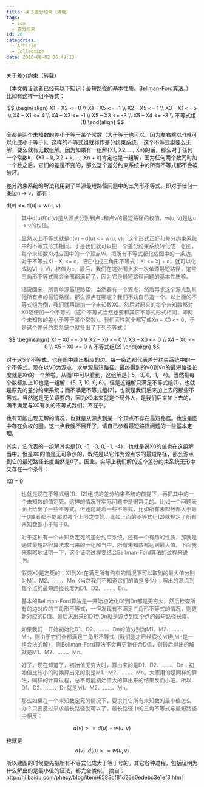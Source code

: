 ```yaml
---
title: 关于差分约束（转载）
tags:
  - acm
  - 查分约束
id: 20
categories:
  - Article
  - Collection
date: 2010-08-02 06:49:13
---
```


关于差分约束（转载）

（本文假设读者已经有以下知识：最短路径的基本性质、Bellman-Ford算法。）
比如有这样一组不等式：

$$
\begin{align}
X1 – X2 <= 0 \\
X1 – X5 <= -1 \\
X2 – X5 <= 1 \\
X3 – X1 <= 5 \\
X4 – X1 <= 4 \\
X4 – X3 <= -1 \\
X5 – X3 <= -3 \\
X5 – X4 <= -3 \\
不等式组(1)
\end{align}
$$

全都是两个未知数的差小于等于某个常数（大于等于也可以，因为左右乘以-1就可以化成小于等于）。这样的不等式组就称作差分约束系统。
这个不等式组要么无解，要么就有无数组解。因为如果有一组解{X1, X2, …, Xn}的话，那么对于任何一个常数k，{X1 + k, X2 + k, …, Xn + k}肯定也是一组解，因为任何两个数同时加一个数之后，它们的差是不变的，那么这个差分约束系统中的所有不等式都不会被破坏。

差分约束系统的解法利用到了单源最短路径问题中的三角形不等式。即对于任何一条边u -> v，都有：

d(v) <= d(u) + w(u, v)

> 其中d(u)和d(v)是从源点分别到点u和点v的最短路径的权值，w(u, v)是边u -> v的权值。
> 
> 显然以上不等式就是d(v) – d(u) <= w(u, v)。这个形式正好和差分约束系统中的不等式形式相同。于是我们就可以把一个差分约束系统转化成一张图，每个未知数Xi对应图中的一个顶点Vi，把所有不等式都化成图中的一条边。对于不等式Xi – Xj <= c，把它化成三角形不等式：Xi <= Xj + c，就可以化成边Vj -> Vi，权值为c。最后，我们在这张图上求一次单源最短路径，这些三角形不等式就会全部都满足了，因为它是最短路径问题的基本性质嘛。
> 
> 话说回来，所谓单源最短路径，当然要有一个源点，然后再求这个源点到其他所有点的最短路径。那么源点在哪呢？我们不妨自已造一个。以上面的不等式组为例，我们就再新加一个未知数X0。然后对原来的每个未知数都对X0随便加一个不等式（这个不等式当然也要和其它不等式形式相同，即两个未知数的差小于等于某个常数）。我们索性就全都写成Xn – X0 <= 0，于是这个差分约束系统中就多出了下列不等式：

$$
\begin{align}
X1 – X0 <= 0 \\
X2 – X0 <= 0 \\
X3 – X0 <= 0 \\
X4 – X0 <= 0 \\
X5 – X0 <= 0 \\
不等式组(2)
\end{align}
$$

对于这5个不等式，也在图中建出相应的边。每一条边都代表差分约束系统中的一个不等式。现在以V0为源点，求单源最短路径。最终得到的V0到Vn的最短路径长度就是Xn的一个解啦。从图1中可以看到，这组解是{-5, -3, 0, -1, -4}。当然把每个数都加上10也是一组解：{5, 7, 10, 9, 6}。但是这组解只满足不等式组(1)，也就是原先的差分约束系统；而不满足不等式组(2)，也就是我们后来加上去的那些不等式。当然这是无关紧要的，因为X0本来就是个局外人，是我们后来加上去的，满不满足与X0有关的不等式我们并不在乎。

也有可能出现无解的情况，也就是从源点到某一个顶点不存在最短路径。也说是图中存在负权的圈。这一点我就不展开了，请自已参看最短路径问题的一些基本定理。

其实，它代表的一组解其实是{0, -5, -3, 0, -1, -4}，也就是说X0的值也在这组解当中。但是X0的值是无可争议的，既然是以它作为源点求的最短路径，那么源点到它的最短路径长度当然是0了。因此，实际上我们解的这个差分约束系统无形中又存在一个条件：

X0 = 0
> 也就是说在不等式组(1)、(2)组成的差分约束系统的前提下，再把其中的一个未知数的值定死。这样的情况在实际问题中是很常见的。比如一个问题表面上给出了一些不等式，但还隐藏着一些不等式，比如所有未知数都大于等于0或者都不能超过某个上限之类的。比如上面的不等式组(2)就规定了所有未知数都小于等于0。
> 
> 对于这种有一个未知数定死的差分约束系统，还有一个有趣的性质，那就是通过最短路径算法求出来的一组解当中，所有未知数都达到最大值。下面我来粗略地证明一下，这个证明过程要结合Bellman-Ford算法的过程来说明。
>
> 假设X0是定死的；X1到Xn在满足所有约束的情况下可以取到的最大值分别为M1、M2、……、Mn（当然我们不知道它们的值是多少）；解出的源点到每个点的最短路径长度为D1、D2、……、Dn。
>
> 基本的Bellman-Ford算法是一开始初始化D1到Dn都是无穷大。然后检查所有的边对应的三角形不等式，一但发现有不满足三角形不等式的情况，则更新对应的D值。最后求出来的D1到Dn就是源点到每个点的最短路径长度。
>
> 如果我们一开始初始化D1、D2、……、Dn的值分别为M1、M2、……、Mn，则由于它们全都满足三角形不等式（我们刚才已经假设M1到Mn是一组合法的解），则Bellman-Ford算法不会再更新任合D值，则最后得出的解就是M1、M2、……、Mn。
>
> 好了，现在知道了，初始值无穷大时，算出来的是D1、D2、……、Dn；初始值比较小的时候算出来的则是M1、M2、……、Mn。大家用的是同样的算法，同样的计算过程，总不可能初始值大的算出来的结果反而小吧。所以D1、D2、……、Dn就是M1、M2、……、Mn。
>
> 那么如果在一个未知数定死的情况下，要求其它所有未知数的最小值怎么办？只要反过来求最长路径就可以了。最长路径中的三角不等式与最短路径中相反：

$$ d(v) >= d(u) + w(u, v) $$

也就是 $$ d(v) – d(u) >= w(u, v) $$

所以建图的时候要先把所有不等式化成大于等于号的。其它各种过程，包括证明为什么解出的是最小值的证法，都完全类似。
摘自：http://hi.baidu.com/phecy/blog/item/6583cf81d25e0edebc3e1ef3.html
